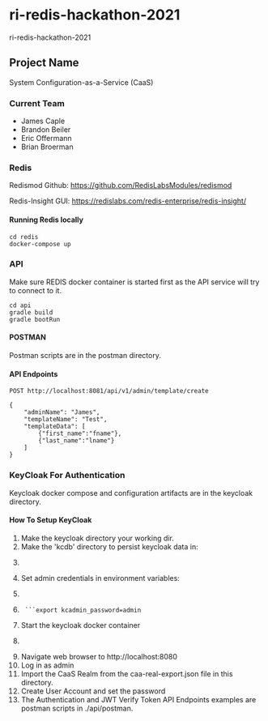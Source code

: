 # ri-redis-hackathon-2021
ri-redis-hackathon-2021

## Project Name

System Configuration-as-a-Service (CaaS)

### Current Team
- James Caple
- Brandon Beiler
- Eric Offermann
- Brian Broerman 

### Redis
Redismod Github:
https://github.com/RedisLabsModules/redismod

Redis-Insight GUI:
https://redislabs.com/redis-enterprise/redis-insight/

#### Running Redis locally
```shell
cd redis
docker-compose up
```
### API

Make sure REDIS docker container is started first as the API service will try to connect to it.

```shell
cd api
gradle build
gradle bootRun
```

#### POSTMAN

Postman scripts are in the postman directory.

#### API Endpoints

```shell
POST http://localhost:8081/api/v1/admin/template/create

{
    "adminName": "James",
    "templateName": "Test",
    "templateData": [
        {"first_name":"fname"},
        {"last_name":"lname"}
    ]
}
```

### KeyCloak For Authentication

Keycloak docker compose and configuration artifacts are in the keycloak directory.

#### How To Setup KeyCloak

1. Make the keycloak directory your working dir.
1. Make the 'kcdb' directory to persist keycloak data in:
1.	```mkdir kcdb
1. Set admin credentials in environment variables:
1.	```export kcadmin=admin
1.      ```export kcadmin_password=admin
1. Start the keycloak docker container 
1.	```docker-compose up
1. Navigate web browser to http://localhost:8080
1. Log in as admin
1. Import the CaaS Realm from the caa-real-export.json file in this directory.
1. Create User Account and set the password
1. The Authentication and JWT Verify Token API Endpoints examples are postman scripts in ./api/postman. 
